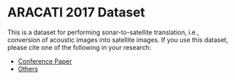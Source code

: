 # ARACATI 2017 Dataset

This is a dataset for performing sonar-to-satellite translation, i.e., conversion of acoustic images into satellite images. If you use this dataset, please cite one of the following in your research:

* [Conference Paper](https://ieeexplore.ieee.org/abstract/document/8614099)
* [Others](https://github.com/giovgiac/son2sat)

